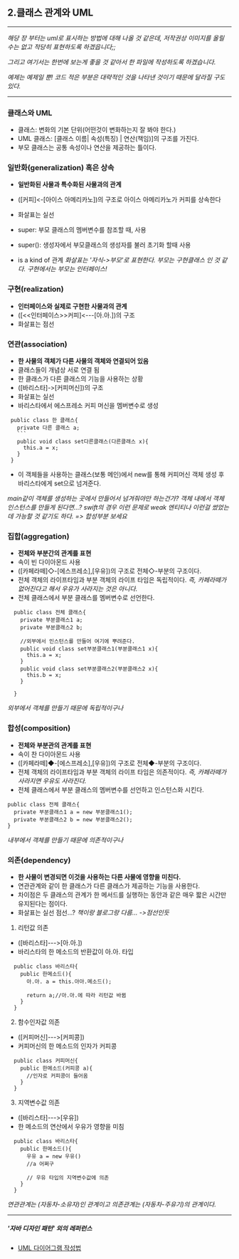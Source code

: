 2.클래스 관계와 UML
-----------------

-----------------
_해당 장  부터는 uml로 표시하는 방법에 대해 나올 것 같은데, 저작권상 이미지를 올릴 수는 없고 적당히 표현하도록 하겠읍니다;;_

_그리고 여기서는 한번에 보는게 좋을 것 같아서 한 파일에 작성하도록 하겠습니다._

_예제는 예제일 뿐! 코드 적은 부분은 대략적인 것을 나타낸 것이기 때문에 달라질 구도 있다._

-------------
### 클래스와 UML
 -  클래스: 변화의 기본 단위(어떤것이 변화하는지 잘 봐야 한다.)
 - UML 클래스: [클래스 이름| 속성(특징) | 연산(책임)]의 구조를 가진다.
 - 부모 클래스는 공통 속성이나 연산을 제공하는 틀이다.

### 일반화(generalization) 혹은 상속
 - __일반화된 사물과 특수화된 사물과의 관계__
 - ([커피]<-[아이스 아메리카노])의 구조로 아이스 아메리카노가 커피를 상속한다
 - 화살표는 실선

 - super: 부모 클래스의 멤버변수를 참조할 때, 사용
 - super(): 생성자에서 부모클래스의 생성자를 불러 초기화 할때 사용

 - is a kind of 관계
_화살표는 '자식->부모'로 표현한다._
_부모는 구현클래스 인 것 같다. 구현에서는 부모는 인터페이스!_

### 구현(realization)
 - __인터페이스와 실제로 구현한 사물과의 관계__
 - ([<<인터페이스>>커피]<---[아.아.])의 구조
 - 화살표는 점선

### 연관(association)
 - __한 사물의 객체가 다른 사물의 객체와 연결되어 있음__
 - 클래스들이 개념상 서로 연결 됨
 - 한 클래스가 다른 클래스의 기능을 사용하는 상황
 - ([바리스타]->[커피머신])의 구조
 - 화살표는 실선
 - 바리스타에서 에스프레소 커피 머신을 멤버변수로 생성
 ~~~
  public class 한 클래스{
    private 다른 클래스 a;
    ```
    public void class set다른클래스(다른클래스 x){
      this.a = x;
    }
  }
 ~~~
 - 이 객체들을 사용하는 클래스(보통 메인)에서 new를 통해 커피머신 객체 생성 후 바리스타에게 set으로 넘겨준다.

_main같이 객체를 생성하는 곳에서 만들어서 넘겨줘야만 하는건가? 객체 내에서 객체 인스턴스를 만들게 된다면...? swift의 경우 이런 문제로 weak 엔티티나 이런걸 썼었는데 가능할 것 같기도 하다. => 합성부분 보세요_

### 집합(aggregation)
  - __전체와 부분간의 관계를 표현__
  - 속이 빈 다이아몬드 사용
  - ([카페라떼]◇-[에스프레소],[우유])의 구조로 전체◇-부분의 구조이다.
  - 전체 객체의 라이프타임과 부분 객체의 라이프 타임은 독립적이다.
_즉, 카페라떼가 없어진다고 해서 우유가 사라지는 것은 아니다._
  - 전체 클래스에서 부분 클래스를 멤버변수로 선언한다.
  ~~~
    public class 전체 클래스{
      private 부분클래스1 a;
      private 부분클래스2 b;

      //외부에서 인스턴스를 만들어 여기에 뿌려준다.
      public void class set부분클래스1(부분클래스1 x){
        this.a = x;
      }
      public void class set부분클래스2(부분클래스2 x){
        this.b = x;
      }

    }
  ~~~
_외부에서 객체를 만들기 때문에 독립적이구나_

### 합성(composition)
  - __전체와 부분관의 관계를 표현__
  - 속이 찬 다이아몬드 사용
  - ([카페라떼]◆-[에스프레소],[우유])의 구조로 전체◆-부분의 구조이다.
  - 전체 객체의 라이프타임과 부분 객체의 라이프 타임은 의존적이다.
_즉, 카페라떼가 사라지면 우유도 사라진다._
  - 전체 클래스에서 부분 클래스의 멤버변수를 선언하고 인스턴스화 시킨다.
  ~~~
  public class 전체 클래스{
    private 부분클래스1 a = new 부분클래스1();
    private 부분클래스2 b = new 부분클래스2();
  }
  ~~~
_내부에서 객체를 만들기 때문에 의존적이구나_

### 의존(dependency)
  - __한 사물이 변경되면 이것을 사용하는 다른 사물에 영향을 미친다.__
  - 연관관계와 같이 한 클래스가 다른 클래스가 제공하는 기능을 사용한다.
  - 차이점은 두 클래스의 관계가 한 메서드를 실행하는 동안과 같은 매우 짧은 시간만 유지된다는 점이다.
  - 화살표는 실선 점선...?
_책이랑 블로그랑 다름... ->점선인듯_

1. 리턴값 의존
  - ([바리스타]--->[아.아.])
  - 바리스타의 한 메소드의 반환값이 아.아. 타입
  ~~~
    public class 바리스타{
      public 한메소드(){
        아.아. a = this.아아.메소드();

        return a;//아.아.에 따라 리턴값 바뀜
      }
    }
  ~~~

2. 함수인자값 의존
  - ([커피머신]--->[커피콩])
  - 커피머신의 한 메소드의 인자가 커피콩
  ~~~
    public class 커피머신{
      public 한메소드(커피콩 a){
        //인자로 커피콩이 들어옴
      }
    }
  ~~~
3. 지역변수값 의존
  - ([바리스타]--->[우유])
  - 한 메소드의 연산에서 우유가 영향을 미침
  ~~~
    public class 바리스타{
      public 한메소드(){
        우유 a = new 우유()
        //a 어쩌구

        // 우유 타입의 지역변수값에 의존
      }
    }
  ~~~

_연관관계는 (자동차-소유자)인 관계이고 의존관계는 (자동차-주유기)의 관계이다._

----------------
##### '자바 디자인 패턴' 외의 레퍼런스
- [UML 다이어그램 작성법](https://gmlwjd9405.github.io/2018/07/04/class-diagram.html)
